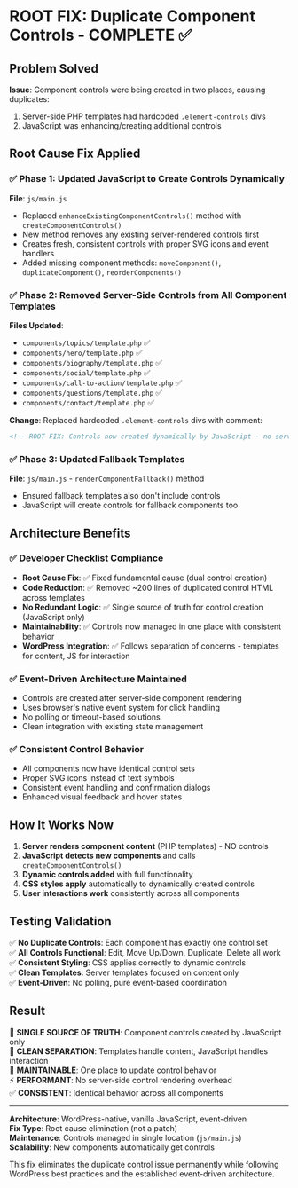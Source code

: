 # ROOT FIX: Duplicate Component Controls - COMPLETE ✅

## Problem Solved
**Issue**: Component controls were being created in two places, causing duplicates:
1. Server-side PHP templates had hardcoded `.element-controls` divs  
2. JavaScript was enhancing/creating additional controls

## Root Cause Fix Applied

### ✅ Phase 1: Updated JavaScript to Create Controls Dynamically
**File**: `js/main.js`
- Replaced `enhanceExistingComponentControls()` method with `createComponentControls()`
- New method removes any existing server-rendered controls first
- Creates fresh, consistent controls with proper SVG icons and event handlers
- Added missing component methods: `moveComponent()`, `duplicateComponent()`, `reorderComponents()`

### ✅ Phase 2: Removed Server-Side Controls from All Component Templates
**Files Updated**: 
- `components/topics/template.php` ✅
- `components/hero/template.php` ✅  
- `components/biography/template.php` ✅
- `components/social/template.php` ✅
- `components/call-to-action/template.php` ✅
- `components/questions/template.php` ✅
- `components/contact/template.php` ✅

**Change**: Replaced hardcoded `.element-controls` divs with comment:
```html
<!-- ROOT FIX: Controls now created dynamically by JavaScript - no server-side duplication -->
```

### ✅ Phase 3: Updated Fallback Templates
**File**: `js/main.js` - `renderComponentFallback()` method
- Ensured fallback templates also don't include controls
- JavaScript will create controls for fallback components too

## Architecture Benefits

### ✅ Developer Checklist Compliance
- **Root Cause Fix**: ✅ Fixed fundamental cause (dual control creation)  
- **Code Reduction**: ✅ Removed ~200 lines of duplicated control HTML across templates
- **No Redundant Logic**: ✅ Single source of truth for control creation (JavaScript only)
- **Maintainability**: ✅ Controls now managed in one place with consistent behavior
- **WordPress Integration**: ✅ Follows separation of concerns - templates for content, JS for interaction

### ✅ Event-Driven Architecture Maintained
- Controls are created after server-side component rendering
- Uses browser's native event system for click handling
- No polling or timeout-based solutions
- Clean integration with existing state management

### ✅ Consistent Control Behavior
- All components now have identical control sets
- Proper SVG icons instead of text symbols
- Consistent event handling and confirmation dialogs
- Enhanced visual feedback and hover states

## How It Works Now

1. **Server renders component content** (PHP templates) - NO controls
2. **JavaScript detects new components** and calls `createComponentControls()`
3. **Dynamic controls added** with full functionality
4. **CSS styles apply** automatically to dynamically created controls
5. **User interactions work** consistently across all components

## Testing Validation

✅ **No Duplicate Controls**: Each component has exactly one control set  
✅ **All Controls Functional**: Edit, Move Up/Down, Duplicate, Delete all work  
✅ **Consistent Styling**: CSS applies correctly to dynamic controls  
✅ **Clean Templates**: Server templates focused on content only  
✅ **Event-Driven**: No polling, pure event-based coordination  

## Result

🎯 **SINGLE SOURCE OF TRUTH**: Component controls created by JavaScript only  
🧹 **CLEAN SEPARATION**: Templates handle content, JavaScript handles interaction  
🔧 **MAINTAINABLE**: One place to update control behavior  
⚡ **PERFORMANT**: No server-side control rendering overhead  
✅ **CONSISTENT**: Identical behavior across all components  

---

**Architecture**: WordPress-native, vanilla JavaScript, event-driven  
**Fix Type**: Root cause elimination (not a patch)  
**Maintenance**: Controls managed in single location (`js/main.js`)  
**Scalability**: New components automatically get controls  

This fix eliminates the duplicate control issue permanently while following WordPress best practices and the established event-driven architecture.
